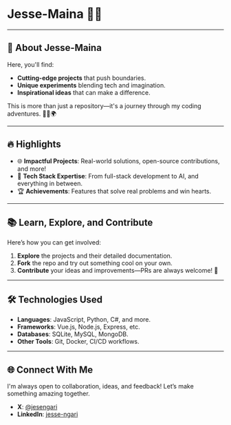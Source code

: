 
# Jesse-Maina 🎨✨

---

## 🌟 About Jesse-Maina

Here, you'll find:
- **Cutting-edge projects** that push boundaries.
- **Unique experiments** blending tech and imagination.
- **Inspirational ideas** that can make a difference.

This is more than just a repository—it's a journey through my coding adventures. 🧑‍💻🌍 

---

## 🔥 Highlights

- 🌐 **Impactful Projects**: Real-world solutions, open-source contributions, and more!
- 🚀 **Tech Stack Expertise**: From full-stack development to AI, and everything in between.
- 🏆 **Achievements**: Features that solve real problems and win hearts.

---

## 📚 Learn, Explore, and Contribute

Here’s how you can get involved:
1. **Explore** the projects and their detailed documentation.
2. **Fork** the repo and try out something cool on your own.
3. **Contribute** your ideas and improvements—PRs are always welcome! 🤝

---

<!-- ## 📈 Stats & Insights

- **Languages**: ![Languages](https://img.shields.io/github/languages/top/username/Jesse-Maina)
- **Stars**: ![Stars](https://img.shields.io/github/stars/username/Jesse-Maina)
- **Forks**: ![Forks](https://img.shields.io/github/forks/username/Jesse-Maina)
- **Issues**: ![Issues](https://img.shields.io/github/issues/username/Jesse-Maina)

--->

## 🛠️ Technologies Used

- **Languages**: JavaScript, Python, C#, and more.
- **Frameworks**: Vue.js, Node.js, Express, etc.
- **Databases**: SQLite, MySQL, MongoDB.
- **Other Tools**: Git, Docker, CI/CD workflows.

---

## 🌐 Connect With Me

I'm always open to collaboration, ideas, and feedback! Let’s make something amazing together.


- **X**: [@jesengari](https://x.com/jessengari001?s=21)
- **LinkedIn**: [jesse-ngari](https://www.linkedin.com/in/jesse-ngari-8939031b7?utm_source=share&utm_campaign=share_via&utm_content=profile&utm_medium=ios_app)
